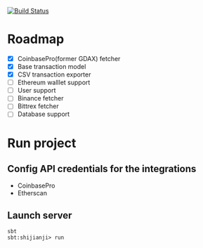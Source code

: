 [![Build Status](https://travis-ci.com/zheli/shijianji.svg?branch=master)](https://travis-ci.com/zheli/shijianji)

# Roadmap
- [x] CoinbasePro(former GDAX) fetcher
- [x] Base transaction model
- [x] CSV transaction exporter
- [ ] Ethereum walllet support
- [ ] User support
- [ ] Binance fetcher
- [ ] Bittrex fetcher
- [ ] Database support

# Run project

## Config API credentials for the integrations
* CoinbasePro
* Etherscan

## Launch server
```$xslt
sbt
sbt:shijianji> run
```
